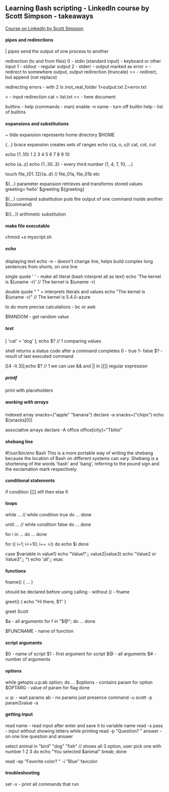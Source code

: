 ## Learning Bash scripting - LinkedIn course by Scott Simpson - takeaways

[Course on LinkedIn by Scott Simpson](https://www.linkedin.com/learning-login/share?account=2113185&forceAccount=false&redirect=https%3A%2F%2Fwww.linkedin.com%2Flearning%2Flearning-bash-scripting-17063287%3Ftrk%3Dshare_ent_url%26shareId%3DtsUAt7AqSI2CHv9NVz%252Byaw%253D%253D)

#### pipes and redirections

| pipes send the output of one process to another

redirection (to and from files)
0 - stdin (standard input) - keyboard or other input
1 - stdout - regular output
2 - stderr - output marked as error
\> - redirect to somewhere output, output redirection (truncate)
\>> - redirect, but append (not replace)

redirecting errors - with 2
ls /not_real_folder 1>output.txt 2>error.txt

\< - input redirection cat < list.txt
<< - here document

builtins - help (commands - man)
enable -n name - turn off builtin
help - list of builtins

#### expansions and substitutions

~ tilde expansion
represents home directory $HOME

{...} brace expansion
creates sets of ranges
echo c{a, o, u}t
cat, cot, cut

echo {1..10}
1 2 3 4 5 6 7 8 9 10

echo {a..z}
echo {1..30..3} - every third number (1, 4, 7, 10, ...)

touch file\_{01..12}{a..d} // file_01a, file_01b etc

${...} parameter expansion
retrieves and transforms stored values
greeting='hello'
$greeting
${greeting}

$(...) command substitution
puts the output of one command inside another
$(command)

$((...)) arithmetic substitution

#### make file executable

chmod +x myscript.sh

##### echo

displaying text
echo -n - doesn't change line, helps build complex long sentences from shorts, on one line

single quote ' ' - make all literal (bash interpret all as text)
echo 'The kernel is $(uname -r)' // The kernel is $(uname -r)

double quote " " = interprets literals and values
echo "The kernel is $(uname -r)" // The kernel is 5.4.0-azure

to do more precise calculations - bc or awk

$RANDOM - get random value

##### test

[ 'cat' = 'dog' ]; echo $? // 1
comparing values

shell returns a status code after a command completes
0 - true
1- false
$? - result of last executed command

[[4 -lt 3]];echo $? // 1
we can use && and || in [[]]
regular expression

##### printf

print with placeholders

##### working with arrays

indexed array
snacks=("apple" "banana")
declare -a snacks=("chips")
echo ${snacks[0]}

associative arrays
declare -A office
office[city]="Tbilisi"

#### shebang line

#!/usr/bin/env Bash
This is a more portable way of writing the shebang because the location of Bash on different systems can vary.
Shebang is a shortening of the words 'hash' and 'bang', referring to the pound sign and the exclamation mark respectively.

#### conditional statements

if condition [[]]
elif
then
else
fi

#### loops

while ... // while condition true
do
...
done

until ... // while condition false
do
...
done

for i in ...
do
...
done

for (( i=1; i<=10; i++ >))
do
echo $i
done

case $variable in
value1) echo "Value1";;
value2|value3) echo "Value2 or Value3";;
\*) echo 'all';;
esac

#### functions

fname() {
...
}

should be declared before using
calling - without () - fname

greet() {
echo "Hi there, $1"
}

greet Scott

$a - all arguments
for f in "$@"; do
...
done

$FUNCNAME - name of function

#### script arguments

$0 - name of script
$1 - first argument for script
$@ - all arguments
$# - number of arguments

#### options

while getopts u:p:ab option; do
... $options - contains param for option
$OPTARG - value of param for flag
done

u: p: - wait params
ab - no params just presence
command -u scott -p param2value -a

#### getting input

read name - read input after enter and save it to variable name
read -s pass - input without showing letters while printing
read -p "Question? " answer - on one line question and answer

select animal in "bird" "dog" "fish" // shows all 3 option, user pick one with number 1 2 3
do
echo "You selected $animal"
break;
done

read -ep "Favorite color? " -i "Blue" favcolor

#### troubleshooting

set -x - print all commands that run
